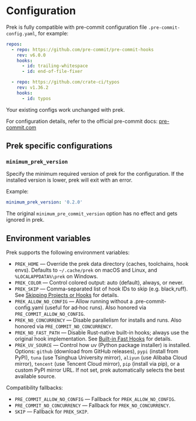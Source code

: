 # Configuration

Prek is fully compatible with pre-commit configuration file `.pre-commit-config.yaml`, for example:

```yaml
repos:
  - repo: https://github.com/pre-commit/pre-commit-hooks
    rev: v6.0.0
    hooks:
      - id: trailing-whitespace
      - id: end-of-file-fixer

  - repo: https://github.com/crate-ci/typos
    rev: v1.36.2
    hooks:
      - id: typos
```

Your existing configs work unchanged with prek.

For configuration details, refer to the official pre-commit docs:
[pre-commit.com](https://pre-commit.com/)

## Prek specific configurations

### `minimum_prek_version`

Specify the minimum required version of prek for the configuration. If the installed version is lower, prek will exit with an error.

Example:

  ```yaml
  minimum_prek_version: '0.2.0'
  ```

The original `minimum_pre_commit_version` option has no effect and gets ignored in prek.

## Environment variables

Prek supports the following environment variables:

- `PREK_HOME` — Override the prek data directory (caches, toolchains, hook envs). Defaults to `~/.cache/prek` on macOS and Linux, and `%LOCALAPPDATA%\prek` on Windows.
- `PREK_COLOR` — Control colored output: auto (default), always, or never.
- `PREK_SKIP` — Comma-separated list of hook IDs to skip (e.g. black,ruff). See [Skipping Projects or Hooks](workspace.md#skipping-projects-or-hooks) for details.
- `PREK_ALLOW_NO_CONFIG` — Allow running without a .pre-commit-config.yaml (useful for ad‑hoc runs). Also honored via `PRE_COMMIT_ALLOW_NO_CONFIG`.
- `PREK_NO_CONCURRENCY` — Disable parallelism for installs and runs. Also honored via `PRE_COMMIT_NO_CONCURRENCY`.
- `PREK_NO_FAST_PATH` — Disable Rust-native built-in hooks; always use the original hook implementation. See [Built-in Fast Hooks](builtin.md) for details.
- `PREK_UV_SOURCE` — Control how uv (Python package installer) is installed. Options: `github` (download from GitHub releases), `pypi` (install from PyPI), `tuna` (use Tsinghua University mirror), `aliyun` (use Alibaba Cloud mirror), `tencent` (use Tencent Cloud mirror), `pip` (install via pip), or a custom PyPI mirror URL. If not set, prek automatically selects the best available source.

Compatibility fallbacks:

- `PRE_COMMIT_ALLOW_NO_CONFIG` — Fallback for `PREK_ALLOW_NO_CONFIG`.
- `PRE_COMMIT_NO_CONCURRENCY` — Fallback for `PREK_NO_CONCURRENCY`.
- `SKIP` — Fallback for `PREK_SKIP`.
